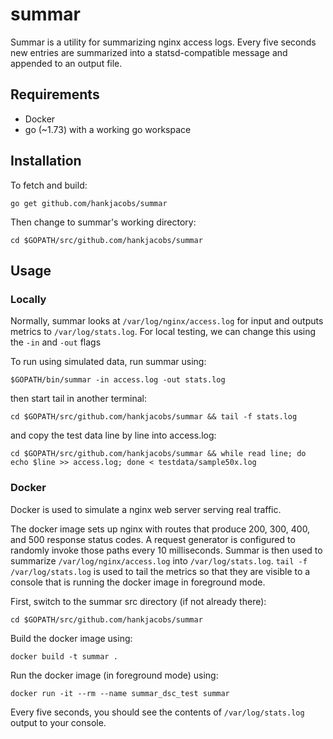 # summar

Summar is a utility for summarizing nginx access logs. Every five seconds new entries
are summarized into a statsd-compatible message and appended to an output file.

## Requirements
* Docker
* go (~1.73) with a working go workspace

## Installation

To fetch and build:
```
go get github.com/hankjacobs/summar
```

Then change to summar's working directory:
```
cd $GOPATH/src/github.com/hankjacobs/summar
```

## Usage
### Locally
Normally, summar looks at `/var/log/nginx/access.log` for input and outputs metrics to `/var/log/stats.log`.
For local testing, we can change this using the `-in` and `-out` flags

To run using simulated data, run summar using:

```
$GOPATH/bin/summar -in access.log -out stats.log
```

then start tail in another terminal:

```
cd $GOPATH/src/github.com/hankjacobs/summar && tail -f stats.log
```

and copy the test data line by line into access.log:

```
cd $GOPATH/src/github.com/hankjacobs/summar && while read line; do echo $line >> access.log; done < testdata/sample50x.log
```
### Docker

Docker is used to simulate a nginx web server serving real traffic.

The docker image sets up nginx with routes that produce 200, 300, 400, and 500 response status codes. A request generator is configured to randomly invoke those paths every 10 milliseconds. Summar is then used to summarize `/var/log/nginx/access.log` into `/var/log/stats.log`. `tail -f /var/log/stats.log` is used to tail the metrics so that they are visible to a console that is running the docker image in foreground mode.

First, switch to the summar src directory (if not already there):
```
cd $GOPATH/src/github.com/hankjacobs/summar
```

Build the docker image using:
```
docker build -t summar .
```

Run the docker image (in foreground mode) using:
```
docker run -it --rm --name summar_dsc_test summar
```

Every five seconds, you should see the contents of `/var/log/stats.log` output to your console.
